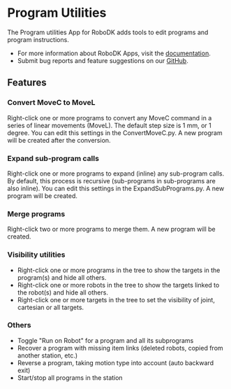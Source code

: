 # Program Utilities

The Program utilities App for RoboDK adds tools to edit programs and program instructions.

- For more information about RoboDK Apps, visit the
[documentation](https://robodk.com/doc/en/PythonAPI/app.html).
- Submit bug reports and feature suggestions on our
[GitHub](https://github.com/RoboDK/Plug-In-Interface/issues).

## Features

### Convert MoveC to MoveL

Right-click one or more programs to convert any MoveC command in a series of linear movements (MoveL).
The default step size is 1 mm, or 1 degree. You can edit this settings in the ConvertMoveC.py.
A new program will be created after the conversion.

### Expand sub-program calls

Right-click one or more programs to expand (inline) any sub-program calls.
By default, this process is recursive (sub-programs in sub-programs are also inline). You can edit this settings in the ExpandSubPrograms.py.
A new program will be created.

### Merge programs

Right-click two or more programs to merge them.
A new program will be created.

### Visibility utilities

- Right-click one or more programs in the tree to show the targets in the program(s) and hide all others.
- Right-click one or more robots in the tree to show the targets linked to the robot(s) and hide all others.
- Right-click one or more targets in the tree to set the visibility of joint, cartesian or all targets.

### Others

- Toggle "Run on Robot" for a program and all its subprograms
- Recover a program with missing item links (deleted robots, copied from another station, etc.)
- Reverse a program, taking motion type into account (auto backward exit)
- Start/stop all programs in the station
